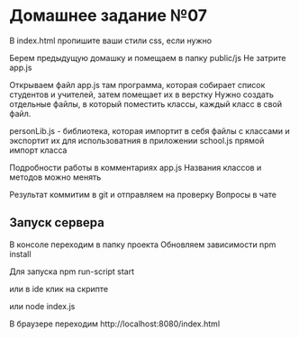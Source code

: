 # Домашнее задание №07

В index.html пропишите ваши стили css, если нужно

Берем предыдущую домашку и помещаем в папку public/js
Не затрите app.js

Открываем файл app.js там программа, которая собирает список студентов и учителей, затем помещает их в верстку
Нужно создать отдельные файлы, в который поместить классы, каждый класс в свой файл.

personLib.js - библиотека, которая импортит в себя файлы с классами и экспортит их для использоватния в приложении
school.js прямой импорт класса

Подробности работы в комментариях app.js
Названия классов и методов можно менять

Результат коммитим в git и отправляем на проверку
Вопросы в чате

## Запуск сервера 
В консоле переходим в папку проекта
Обновляем зависимости
npm install

Для запуска 
npm run-script start

или в ide клик на скрипте

или 
node index.js

В браузере переходим
http://localhost:8080/index.html


